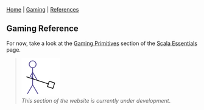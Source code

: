 <div class="nav">
  <a href="../index.html">Home</a> | <a href="../gaming-index.html">Gaming</a> | <a href="../references-index.html">References</a>
</div>

## Gaming Reference

For now, take a look at the [Gaming Primitives](../concepts/scala-essentials.html#gaming-primitives) section of the [Scala Essentials](../concepts/scala-essentials.html) page.

> <img src="../man-at-work.png"/> <br/> *This section of the website is currently under development*.
